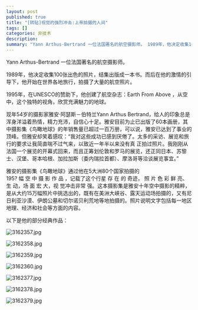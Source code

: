 ```yaml
---
layout: post
published: true
title: "[转贴]视觉的强烈冲击:上帝拍摄的人间"
tags: []
categories: 非技术    
description: 
summary: "Yann Arthus-Bertrand 一位法国著名的航空摄影师。 1989年，他决定收集100张出色的照片，结集出版成一本书。而后在他的激情的引导下，他开始在世界各地旅行，拍摄了大量的航空照片。 1995年，在UNESCO的赞助下，他创"
---
```

Yann Arthus-Bertrand 一位法国著名的航空摄影师。

1989年，他决定收集100张出色的照片，结集出版成一本书。而后在他的激情的引导下，他开始在世界各地旅行，拍摄了大量的航空照片。

1995年，在UNESCO的赞助下，他创建了航空杂志：Earth From Above ，从空中，这个独特的视角，欣赏充满魅力的地球。

现年54岁的摄影家雅安·阿瑟斯－伯特兰Yann Arthus Bertrand，给人的印象总是浑身洋溢着热情，精力充沛，自信心十足。雅安目前为止已出版了60本画册，其中摄影集《鸟瞰地球》的年销售量已超过一百万册，可以说，雅安已达到了事业的顶峰。但雅安却笑着感叹：“我对这些成功已感到厌倦了。太多的采访、展览和旅行的要求让我简直喘不过气来，以致近一年半以来没有真 正拍过照片。我刚刚从法国一个展览的开幕式回来，而且正筹划伦敦和罗马的展览，还正同日本、苏黎士、汉堡、哥本哈根、加拉加斯（委内瑞拉首都）、摩洛哥等洽谈展览事宜。”

雅安的摄影集《鸟瞰地球》通过他在5大洲80个国家拍摄的195 幅 空 中 摄 影 作 品 ，记载了这个行星 存 在 的 奇迹， 照 片 色 彩 鲜 亮、生 动，场 面 宏 大，视 觉冲击非常 强。这本摄影集是雅安十年空中摄影的精粹，是从大约15万幅照片中挑选出的，既有在美洲大峡谷、露天运动场拍摄的，又有尼日利亚沙漠、伊朗公墓和切尔诺贝利荒地等地拍摄的。照片说明文字包括每一地区地理、经济和社会等方面的内容。

以下是他的部分经典作品：

![3162357.jpg][]

![3162358.jpg][]

![3162359.jpg][]

![3162360.jpg][]

![3162377.jpg][]

![3162378.jpg][]

![3162379.jpg][] 


[3162357.jpg]: http://img04.21cn.com/2005/01/07/3162357.jpg
[3162358.jpg]: http://img04.21cn.com/2005/01/07/3162358.jpg
[3162359.jpg]: http://img04.21cn.com/2005/01/07/3162359.jpg
[3162360.jpg]: http://img04.21cn.com/2005/01/07/3162360.jpg
[3162377.jpg]: http://img04.21cn.com/2005/01/07/3162377.jpg
[3162378.jpg]: http://img04.21cn.com/2005/01/07/3162378.jpg
[3162379.jpg]: http://img04.21cn.com/2005/01/07/3162379.jpg